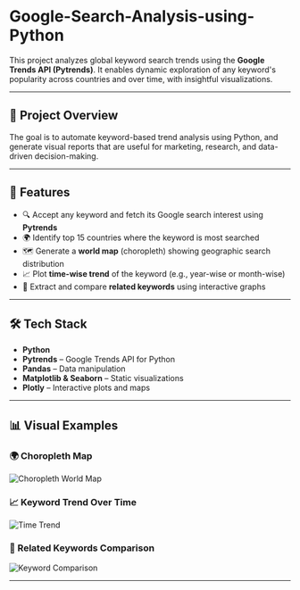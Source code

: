 # Google-Search-Analysis-using-Python


This project analyzes global keyword search trends using the **Google Trends API (Pytrends)**. It enables dynamic exploration of any keyword's popularity across countries and over time, with insightful visualizations.

---

## 📌 Project Overview

The goal is to automate keyword-based trend analysis using Python, and generate visual reports that are useful for marketing, research, and data-driven decision-making.

---

## 🚀 Features

- 🔍 Accept any keyword and fetch its Google search interest using **Pytrends**
- 🌍 Identify top 15 countries where the keyword is most searched
- 🗺️ Generate a **world map** (choropleth) showing geographic search distribution
- 📈 Plot **time-wise trend** of the keyword (e.g., year-wise or month-wise)
- 🔁 Extract and compare **related keywords** using interactive graphs

---

## 🛠️ Tech Stack

- **Python**
- **Pytrends** – Google Trends API for Python
- **Pandas** – Data manipulation
- **Matplotlib & Seaborn** – Static visualizations
- **Plotly** – Interactive plots and maps

---

## 📊 Visual Examples

### 🌍 Choropleth Map
![Choropleth World Map](visuals/world_map.png)

### 📈 Keyword Trend Over Time
![Time Trend](visuals/time_trend.png)

### 🔁 Related Keywords Comparison
![Keyword Comparison](visuals/related_keywords.png)

---



